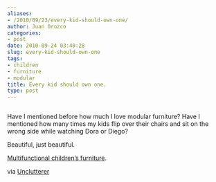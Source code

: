 ```yaml
---
aliases:
- /2010/09/23/every-kid-should-own-one/
author: Juan Orozco
categories:
- post
date: 2010-09-24 03:40:28
slug: every-kid-should-own-one
tags:
- children
- furniture
- modular
title: Every kid should own one.
type: post
---
```


<p style="text-align:center;">
  <a href="http://feedproxy.google.com/~r/unclutterer/~3/cxNQk0cuM9o/"><img src='http://juanthedesigner.files.wordpress.com/2010/09/100922-chair.jpg?w=580' alt='' data-recalc-dims="1" /></a>
</p>

Have I mentioned before how much I love modular furniture? Have I mentioned how many times my kids flip over their chairs and sit on the wrong side while watching Dora or Diego?

Beautiful, just beautiful.

[Multifunctional children’s furniture][1].

via [Unclutterer][2]

[1]: http://www.amazon.com/exec/obidos/ASIN/B001K6FWXS/unclutterer-20/
[2]: http://unclutterer.com